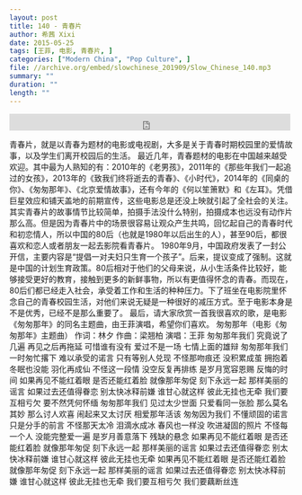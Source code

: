 ```yaml
---
layout: post
title: 140 - 青春片
author: 希茜 Xixi
date: 2015-05-25
tags: [王菲, 电影, 青春片, ]
categories: ["Modern China", "Pop Culture", ]
file: //archive.org/embed/slowchinese_201909/Slow_Chinese_140.mp3
summary: ""
duration: ""
length: ""
---
```


<iframe src="https://archive.org/embed/slowchinese_201909/Slow_Chinese_140.mp3" width="500" height="30" frameborder="0" webkitallowfullscreen="true" mozallowfullscreen="true" allowfullscreen></iframe>

青春片，就是以青春为题材的电影或电视剧，大多是关于青春时期校园里的爱情故事，以及学生们离开校园后的生活。
最近几年，青春题材的电影在中国越来越受欢迎。其中最为人熟知的有：2010年的《老男孩》，2011年的《那些年我们一起追过的女孩》，2013年的《致我们终将逝去的青春》、《小时代》，2014年的《同桌的你》、《匆匆那年》、《北京爱情故事》，还有今年的《何以笙箫默》和《左耳》。凭借巨星效应和铺天盖地的前期宣传，这些电影总是还没上映就引起了全社会的关注。
其实青春片的故事情节比较简单，拍摄手法没什么特别，拍摄成本也远没有动作片那么高。但是因为青春片中的场景很容易让观众产生共鸣，回忆起自己的青春时代和初恋情人，所以中国的80后（也就是1980年以后出生的人），甚至90后，都很喜欢和恋人或者朋友一起去影院看青春片。
1980年9月，中国政府发表了一封公开信，主要内容是“提倡一对夫妇只生育一个孩子”。后来，提议变成了强制。这就是中国的计划生育政策。80后相对于他们的父母来说，从小生活条件比较好，能够接受更好的教育，接触到更多的新鲜事物，所以有更值得怀念的青春。而现在，80后们都已经走入社会，承受着工作和生活的种种压力。下了班坐在电影院里怀念自己的青春校园生活，对他们来说无疑是一种很好的减压方式。至于电影本身是不是优秀，已经不是那么重要了。
最后，请大家欣赏一首我很喜欢的歌，是电影《匆匆那年》的同名主题曲，由王菲演唱，希望你们喜欢。
匆匆那年（电影《匆匆那年》主题曲）
作词：林夕
作曲：梁翘柏
演唱：王菲
匆匆那年我们 究竟说了几遍 再见之后再拖延
可惜谁有没有 爱过不是一场 七情上面的雄辩
匆匆那年我们 一时匆忙撂下 难以承受的诺言
只有等别人兑现
不怪那吻痕还 没积累成茧
拥抱着冬眠也没能 羽化再成仙
不怪这一段情 没空反复再排练
是岁月宽容恩赐 反悔的时间
如果再见不能红着眼 是否还能红着脸
就像那年匆促 刻下永远一起 那样美丽的谣言
如果过去还值得眷恋 别太快冰释前嫌
谁甘心就这样 彼此无挂也无牵
我们要互相亏欠 要不然凭何怀缅
匆匆那年我们 见过太少世面 只爱看同一张脸
那么莫名其妙 那么讨人欢喜 闹起来又太讨厌
相爱那年活该 匆匆因为我们 不懂顽固的诺言
只是分手的前言
不怪那天太冷 泪滴水成冰
春风也一样没 吹进凝固的照片
不怪每一个人 没能完整爱一遍
是岁月善意落下 残缺的悬念
如果再见不能红着眼 是否还能红着脸
就像那年匆促 刻下永远一起 那样美丽的谣言
如果过去还值得眷恋 别太快冰释前嫌
谁甘心就这样 彼此无挂也无牵
如果再见不能红着眼 是否还能红着脸
就像那年匆促 刻下永远一起 那样美丽的谣言
如果过去还值得眷恋 别太快冰释前嫌
谁甘心就这样 彼此无挂也无牵
我们要互相亏欠
我们要藕断丝连
